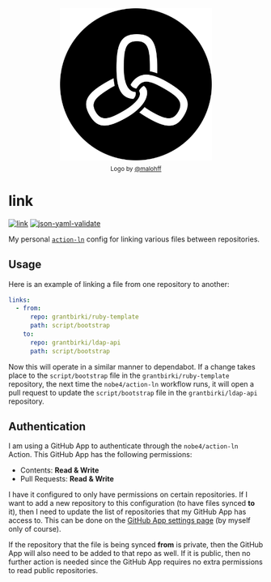 <div align="center">
  <img width="300" src="https://github.com/grantbirki/link/blob/main/docs/assets/logo.png" /> <br>
  <sub>Logo by <a href="https://www.instagram.com/malohff">@malohff</a></sub>
</div>

# link

[![link](https://github.com/GrantBirki/link/actions/workflows/link.yml/badge.svg)](https://github.com/GrantBirki/link/actions/workflows/link.yml)
[![json-yaml-validate](https://github.com/GrantBirki/link/actions/workflows/json-yaml-validate.yml/badge.svg)](https://github.com/GrantBirki/link/actions/workflows/json-yaml-validate.yml)

My personal [`action-ln`](https://github.com/nobe4/action-ln) config for linking various files between repositories.

## Usage

Here is an example of linking a file from one repository to another:

```yaml
links:
  - from:
      repo: grantbirki/ruby-template
      path: script/bootstrap
    to:
      repo: grantbirki/ldap-api
      path: script/bootstrap
```

Now this will operate in a similar manner to dependabot. If a change takes place to the `script/bootstrap` file in the `grantbirki/ruby-template` repository, the next time the `nobe4/action-ln` workflow runs, it will open a pull request to update the `script/bootstrap` file in the `grantbirki/ldap-api` repository.

## Authentication

I am using a GitHub App to authenticate through the `nobe4/action-ln` Action. This GitHub App has the following permissions:

- Contents: **Read & Write**
- Pull Requests: **Read & Write**

I have it configured to only have permissions on certain repositories. If I want to add a new repository to this configuration (to have files synced **to** it), then I need to update the list of repositories that my GitHub App has access to. This can be done on the [GitHub App settings page](https://github.com/settings/installations/61743951) (by myself only of course).

If the repository that the file is being synced **from** is private, then the GitHub App will also need to be added to that repo as well. If it is public, then no further action is needed since the GitHub App requires no extra permissions to read public repositories.
